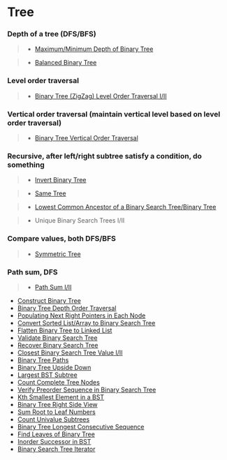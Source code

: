 # Tree

### Depth of a tree (DFS/BFS)

> * [Maximum/Minimum Depth of Binary Tree](depth_of_binary_tree.md)

> * [Balanced Binary Tree](balanced_binary_tree.md)

### Level order traversal

> * [Binary Tree (ZigZag) Level Order Traversal I/II](binary_tree_level_order_traversal.md)

### Vertical order traversal (maintain vertical level based on level order traversal)

> * [Binary Tree Vertical Order Traversal](binary_tree_vertical_order_traversal.md)

### Recursive, after left/right subtree satisfy a condition, do something
 
> * [Invert Binary Tree](invert_binary_tree.md)

> * [Same Tree](same_tree.md)

> * [Lowest Common Ancestor of a Binary Search Tree/Binary Tree](lowest_common_ancestor_of_a_binary_search_tree.md)

> * Unique Binary Search Trees I/II

### Compare values, both DFS/BFS

> * [Symmetric Tree](symmetric_tree.md)

### Path sum, DFS

> * [Path Sum I/II](path_sum.md)

* [Construct Binary Tree](construct_binary_tree.md)
* [Binary Tree Depth Order Traversal](binary_tree_depth_order_traversal.md)
* [Populating Next Right Pointers in Each Node](populating_next_right_pointers_in_each_node.md)
* [Convert Sorted List/Array to Binary Search Tree ](convert_sorted_listarray_to_binary_search_tree.md)
* [Flatten Binary Tree to Linked List](flatten_binary_tree_to_linked_list.md)
* [Validate Binary Search Tree](validate_binary_search_tree.md)
* [Recover Binary Search Tree](recover_binary_search_tree.md)
* [Closest Binary Search Tree Value I/II](closest_binary_search_tree_value.md)
* [Binary Tree Paths](binary_tree_paths.md)
* [Binary Tree Upside Down](binary_tree_upside_down.md)
* [Largest BST Subtree](largest_bst_subtree.md)
* [Count Complete Tree Nodes](count_complete_tree_nodes.md)
* [Verify Preorder Sequence in Binary Search Tree](verify_preorder_sequence_in_binary_search_tree.md)
* [Kth Smallest Element in a BST](kth_smallest_element_in_a_bst.md)
* [Binary Tree Right Side View](binary_tree_right_side_view.md)
* [Sum Root to Leaf Numbers](sum_root_to_leaf_numbers.md)
* [Count Univalue Subtrees](count_univalue_subtrees.md)
* [Binary Tree Longest Consecutive Sequence](binary_tree_longest_consecutive_sequence.md)
* [Find Leaves of Binary Tree](find_leaves_of_binary_tree.md)
* [Inorder Successor in BST](inorder_successor_in_bst.md)
* [Binary Search Tree Iterator](binary_search_tree_iterator.md)
